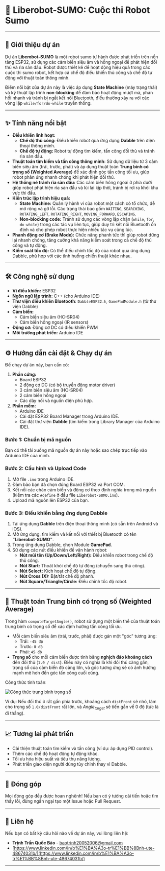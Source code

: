 # 🤖 Liberobot-SUMO: Cuộc thi Robot Sumo

---

## 🚀 Giới thiệu dự án

Dự án **Liberobot-SUMO** là một robot sumo tự hành được phát triển trên nền tảng ESP32, sử dụng các cảm biến siêu âm và hồng ngoại để phát hiện đối thủ và rìa sàn đấu. Robot được thiết kế để hoạt động hiệu quả trong các cuộc thi sumo robot, kết hợp cả chế độ điều khiển thủ công và chế độ tự động với thuật toán thông minh.

Điểm nổi bật của dự án này là việc áp dụng **State Machine** (máy trạng thái) và kỹ thuật lập trình **non-blocking** để đảm bảo hoạt động mượt mà, phản hồi nhanh và tránh bị ngắt kết nối Bluetooth, điều thường xảy ra với các vòng lặp `while/for/do-while` truyền thống.

---

## ✨ Tính năng nổi bật

* **Điều khiển linh hoạt:**
    * **Chế độ thủ công:** Điều khiển robot qua ứng dụng **Dabble** trên điện thoại thông minh.
    * **Chế độ tự động:** Robot tự động tìm kiếm, tấn công đối thủ và tránh rìa sàn đấu.
* **Thuật toán tìm kiếm và tấn công thông minh:** Sử dụng dữ liệu từ 3 cảm biến siêu âm (trái, trước, phải) và áp dụng thuật toán **Trung bình có trọng số (Weighted Average)** để xác định góc tấn công tối ưu, giúp robot phản ứng nhanh chóng khi phát hiện đối thủ.
* **Hệ thống né tránh rìa sàn đấu:** Các cảm biến hồng ngoại ở phía dưới giúp robot phát hiện rìa sàn đấu và lùi lại kịp thời, tránh bị rơi ra khỏi khu vực thi đấu.
* **Kiến trúc lập trình hiệu quả:**
    * **State Machine:** Quản lý hành vi của robot một cách có tổ chức, dễ mở rộng và gỡ lỗi. Các trạng thái bao gồm `WAITING`, `SEARCHING`, `ROTATING_LEFT`, `ROTATING_RIGHT`, `MOVING_FORWARD`, `ESCAPING`.
    * **Non-blocking code:** Tránh sử dụng các vòng lặp chặn (`while`, `for`, `do-while`) trong các tác vụ liên tục, giúp duy trì kết nối Bluetooth ổn định và cho phép robot thực hiện nhiều tác vụ cùng lúc.
* **Phanh động cơ (Brake Mode):** Chức năng phanh tức thì giúp robot dừng lại nhanh chóng, tăng cường khả năng kiểm soát trong cả chế độ thủ công và tự động.
* **Kiểm soát tốc độ:** Có thể điều chỉnh tốc độ của robot qua ứng dụng Dabble, phù hợp với các tình huống chiến thuật khác nhau.

---

## 🛠️ Công nghệ sử dụng

* **Vi điều khiển:** ESP32
* **Ngôn ngữ lập trình:** C++ (cho Arduino IDE)
* **Thư viện điều khiển Bluetooth:** `DabbleESP32.h`, `GamePadModule.h` (từ thư viện Dabble)
* **Cảm biến:**
    * Cảm biến siêu âm (HC-SR04)
    * Cảm biến hồng ngoại (IR sensors)
* **Động cơ:** Động cơ DC có điều khiển PWM
* **Môi trường phát triển:** Arduino IDE

---

## ⚙️ Hướng dẫn cài đặt & Chạy dự án

Để chạy dự án này, bạn cần có:

1.  **Phần cứng:**
    * Board ESP32
    * 2 động cơ DC (có bộ truyền động motor driver)
    * 3 cảm biến siêu âm (HC-SR04)
    * 2 cảm biến hồng ngoại
    * Các dây nối và nguồn điện phù hợp.
2.  **Phần mềm:**
    * Arduino IDE
    * Cài đặt ESP32 Board Manager trong Arduino IDE.
    * Cài đặt thư viện **Dabble** (tìm kiếm trong Library Manager của Arduino IDE).

### Bước 1: Chuẩn bị mã nguồn

Bạn có thể tải xuống mã nguồn dự án này hoặc sao chép trực tiếp vào Arduino IDE của mình.

### Bước 2: Cấu hình và Upload Code

1.  Mở file `.ino` trong Arduino IDE.
2.  Đảm bảo bạn đã chọn đúng Board ESP32 và Port COM.
3.  Kết nối các chân cảm biến và động cơ theo định nghĩa trong mã nguồn (kiểm tra các `#define` ở đầu file `Liberobot-SUMO.ino`).
4.  Upload mã nguồn lên ESP32 của bạn.

### Bước 3: Điều khiển bằng ứng dụng Dabble

1.  Tải ứng dụng **Dabble** trên điện thoại thông minh (có sẵn trên Android và iOS).
2.  Mở ứng dụng, tìm kiếm và kết nối với thiết bị Bluetooth có tên **"Liberobot-SUMO"**.
3.  Trong ứng dụng Dabble, chọn Module **GamePad**.
4.  Sử dụng các nút điều khiển để vận hành robot:
    * **Nút mũi tên (Up/Down/Left/Right):** Điều khiển robot trong chế độ thủ công.
    * **Nút Start:** Thoát khỏi chế độ tự động (chuyển sang thủ công).
    * **Nút Select:** Kích hoạt chế độ tự động.
    * **Nút Cross (X):** Bật/tắt chế độ phanh.
    * **Nút Square/Triangle/Circle:** Điều chỉnh tốc độ robot.

---

## 🧠 Thuật toán Trung bình có trọng số (Weighted Average)

Trong hàm `computeTargetAngle()`, robot sử dụng một biến thể của thuật toán trung bình có trọng số để xác định hướng tấn công tối ưu.

* Mỗi cảm biến siêu âm (trái, trước, phải) được gán một "góc" tương ứng:
    * Trái: `-45 độ`
    * Trước: `0 độ`
    * Phải: `45 độ`
* **Trọng số** cho mỗi cảm biến được tính bằng **nghịch đảo khoảng cách** đến đối thủ (`1.0 / dist`). Điều này có nghĩa là khi đối thủ càng gần, trọng số của cảm biến đó càng lớn, và góc tương ứng sẽ có ảnh hưởng mạnh mẽ hơn đến góc tấn công cuối cùng.

Công thức tính toán:   

![Công thức trung bình trọng số](https://latex.codecogs.com/png.image?\LARGE&space;\dpi{110}\bg{white}&space;Angle_{target}=\frac{\sum(Angle_i/Distance_i)}{\sum(1/Distance_i)})

Ví dụ: Nếu đối thủ ở rất gần phía trước, khoảng cách `distFront` sẽ nhỏ, làm cho trọng số `1.0/distFront` rất lớn, và $Angle_{target}$ sẽ tiến gần về 0 độ (tức là đi thẳng).

---

## 📈 Tương lai phát triển

* Cải thiện thuật toán tìm kiếm và tấn công (ví dụ: áp dụng PID control).
* Thêm các chế độ hoạt động tự động khác.
* Tối ưu hóa hiệu suất và tiêu thụ năng lượng.
* Phát triển giao diện người dùng tùy chỉnh thay vì Dabble.

---

## 🤝 Đóng góp

Mọi đóng góp đều được hoan nghênh! Nếu bạn có ý tưởng cải tiến hoặc tìm thấy lỗi, đừng ngần ngại tạo một Issue hoặc Pull Request.

---

## 📧 Liên hệ

Nếu bạn có bất kỳ câu hỏi nào về dự án này, vui lòng liên hệ:

* **Trịnh Trần Quốc Bảo** - baotrinh20052006@gmail.com
* [https://www.linkedin.com/in/b%E1%BA%A3o-tr%E1%BB%8Bnh-ute-48674031b/](https://www.linkedin.com/in/b%E1%BA%A3o-tr%E1%BB%8Bnh-ute-48674031b/)

---
